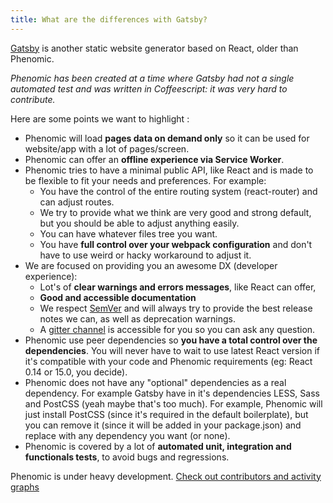 ```yaml
---
title: What are the differences with Gatsby?
---
```


[Gatsby](https://github.com/gatsbyjs/gatsby) is another static website generator
based on React, older than Phenomic.

_Phenomic has been created at a time where Gatsby had not a single
automated test and was written in Coffeescript:
it was very hard to contribute._

Here are some points we want to highlight :

- Phenomic will load **pages data on demand only** so it can be used for
  website/app with a lot of pages/screen.
- Phenomic can offer an **offline experience via Service Worker**.
- Phenomic tries to have a minimal public API, like React and is made to be
  flexible to fit your needs and preferences.
  For example:
  - You have the control of the entire routing system (react-router) and can
    adjust routes.
  - We try to provide what we think are very good and strong default,
    but you should be able to adjust anything easily.
  - You can have whatever files tree you want.
  - You have **full control over your webpack configuration** and don't have to
    use weird or hacky workaround to adjust it.
- We are focused on providing you an awesome DX (developer experience):
  - Lot's of **clear warnings and errors messages**, like React can offer,
  - **Good and accessible documentation**
  - We respect [SemVer](http://semver.org/) and will always try to provide the
    best release notes we can, as well as deprecation warnings.
  - A [gitter channel](https://gitter.im/MoOx/phenomic) is accessible for you
    so you can ask any question.
- Phenomic use peer dependencies so **you have a total control over the
  dependencies**.
  You will never have to wait to use latest React version if it's compatible
  with your code and Phenomic requirements (eg: React 0.14 or 15.0, you decide).
- Phenomic does not have any "optional" dependencies as a real dependency.
  For example Gatsby have in it's dependencies LESS, Sass and PostCSS (yeah
  maybe that's too much).
  For example, Phenomic will just install PostCSS (since it's required in the
  default boilerplate), but you can remove it (since it will be added in your
  package.json) and replace with any dependency you want (or none).
- Phenomic is covered by a lot of **automated unit, integration and functionals
  tests**, to avoid bugs and regressions.

Phenomic is under heavy development.
[Check out contributors and activity graphs](https://github.com/MoOx/phenomic/graphs/contributors)
